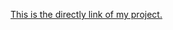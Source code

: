 [This is the directly link of my project.](https://ameur07171.github.io/project-pixel-art-maker-starter-master/)
